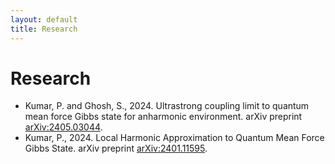 ```yaml
---
layout: default
title: Research
---
```


# Research

  - Kumar, P. and Ghosh, S., 2024. Ultrastrong coupling limit to quantum mean force Gibbs state for anharmonic environment. arXiv preprint [arXiv:2405.03044](https://arxiv.org/abs/2405.03044).
  - Kumar, P., 2024. Local Harmonic Approximation to Quantum Mean Force Gibbs State. arXiv preprint [arXiv:2401.11595](https://arxiv.org/abs/2401.11595).
